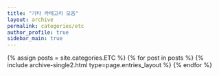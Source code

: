```yaml
---
title: "기타 카테고리 모음"
layout: archive
permalink: categories/etc
author_profile: true
sidebar_main: true
---
```



{% assign posts = site.categories.ETC %}
{% for post in posts %} {% include archive-single2.html type=page.entries_layout %} {% endfor %}
